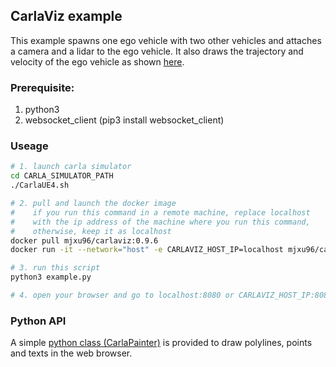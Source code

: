 
## CarlaViz example

This example spawns one ego vehicle with two other vehicles and attaches a camera and a lidar to the ego vehicle. It also draws the trajectory and velocity of the ego vehicle as shown [here](https://github.com/wx9698/carlaviz#carlaviz-).

### Prerequisite:
1. python3
2. websocket_client (pip3 install websocket_client)

### Useage
```bash
# 1. launch carla simulator
cd CARLA_SIMULATOR_PATH
./CarlaUE4.sh

# 2. pull and launch the docker image
#    if you run this command in a remote machine, replace localhost 
#    with the ip address of the machine where you run this command, 
#    otherwise, keep it as localhost
docker pull mjxu96/carlaviz:0.9.6
docker run -it --network="host" -e CARLAVIZ_HOST_IP=localhost mjxu96/carlaviz:0.9.6

# 3. run this script
python3 example.py

# 4. open your browser and go to localhost:8080 or CARLAVIZ_HOST_IP:8080
```

### Python API
A simple [python class (CarlaPainter)](https://github.com/wx9698/carlaviz/blob/master/examples/carla_painter.py) is provided to draw polylines, points and texts in the web browser.
